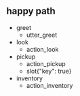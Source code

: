## happy path
* greet
  - utter_greet
* look
  - action_look
* pickup
  - action_pickup
  - slot{"key": true}
* inventory
  - action_inventory